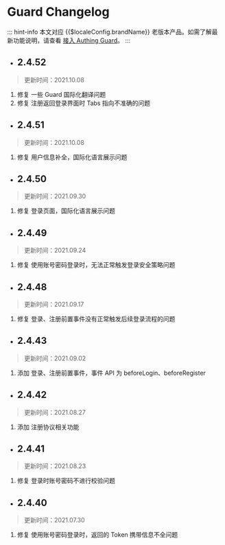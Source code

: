# Guard Changelog

::: hint-info
本文对应 {{$localeConfig.brandName}} 老版本产品。如需了解最新功能说明，请查看 [接入 Authing Guard](https://docs.authing.cn/v2/reference/guard/v2/)。
::: 

- ## 2.4.52

> 更新时间：2021.10.08

1. 修复 一些 Guard 国际化翻译问题
2. 修复 注册返回登录界面时 Tabs 指向不准确的问题

- ## 2.4.51

> 更新时间：2021.10.08

1. 修复 用户信息补全，国际化语言展示问题

- ## 2.4.50

> 更新时间：2021.09.30

1. 修复 登录页面，国际化语言展示问题

- ## 2.4.49

> 更新时间：2021.09.24

1. 修复 使用账号密码登录时，无法正常触发登录安全策略问题

- ## 2.4.48

> 更新时间：2021.09.17

1. 修复 登录、注册前置事件没有正常触发后续登录流程的问题

- ## 2.4.43

> 更新时间：2021.09.02

1. 添加 登录、注册前置事件，事件 API 为 beforeLogin、beforeRegister

- ## 2.4.42

> 更新时间：2021.08.27

1. 添加 注册协议相关功能

- ## 2.4.41

> 更新时间：2021.08.23

1. 修复 登录时账号密码不进行校验问题

- ## 2.4.40

> 更新时间：2021.07.30

1. 修复 使用账号密码登录时，返回的 Token 携带信息不全问题
